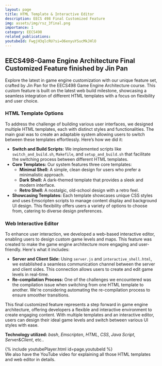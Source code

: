 ```yaml
---
layout: page
title: HTML Template & Interactive Editor
description: EECS 498 Final Customized Feature
img: assets/img/rsz_3final.png
importance: 1
category: EECS498
related_publications:
youtubeId: FwgjH3qlcRU?si=O6enyuYSucMkJHlO
---
```


## EECS498-Game Engine Architecture Final Customized Feature finished by Jin Pan

Explore the latest in game engine customization with our unique feature set, crafted by Jin Pan for the EECS498 Game Engine Architecture course. This custom feature is built on the latest web build milestone, showcasing a seamless integration of different HTML templates with a focus on flexibility and user choice.

### HTML Template Options

To address the challenge of building various user interfaces, we designed multiple HTML templates, each with distinct styles and functionalities. The main goal was to create an adaptable system allowing users to switch between these templates effortlessly. Here’s how we did it:

- **Switch and Build Scripts:** We implemented scripts like `switch_and_build.sh`, `Makefile`, and `setup_and_build.sh` that facilitate the switching process between different HTML templates.
- **Core Templates:** Our system features three core templates:
  - **Minimal Shell:** A simple, clean design for users who prefer a minimalistic approach.
  - **Dark Shell:** A dark-themed template that provides a sleek and modern interface.
  - **Retro Shell:** A nostalgic, old-school design with a retro feel.
- **Showcasing Templates:** Each template showcases unique CSS styles and uses Emscripten scripts to manage content display and background UI design. This flexibility offers users a variety of options to choose from, catering to diverse design preferences.

### Web Interactive Editor

To enhance user interaction, we developed a web-based interactive editor, enabling users to design custom game levels and maps. This feature was created to make the game engine architecture more engaging and user-friendly. Here's what it includes:

- **Server and Client Side:** Using `server.js` and `interactive_shell.html`, we established a seamless communication channel between the server and client sides. This connection allows users to create and edit game levels in real-time.
- **Re-compilation Process:** One of the challenges we encountered was the compilation issue when switching from one HTML template to another. We're considering automating the re-compilation process to ensure smoother transitions.

This final customized feature represents a step forward in game engine architecture, offering developers a flexible and interactive environment to create engaging content. With multiple templates and an interactive editor, users can design their ideal game levels and switch between various UI styles with ease.


**Technology utilized:** *bash*, *Emscripten*, *HTML*, *CSS*, *Java Script*, *Server&Client*, etc..

<div class="row">
    <div class="col-sm mt-3 mt-md-0">
    {% include youtubePlayer.html id=page.youtubeId %}
    </div>
</div>
<div class="caption">
    We also have the YouTube video for explaining all those HTML templates and web editor in details.
</div>
